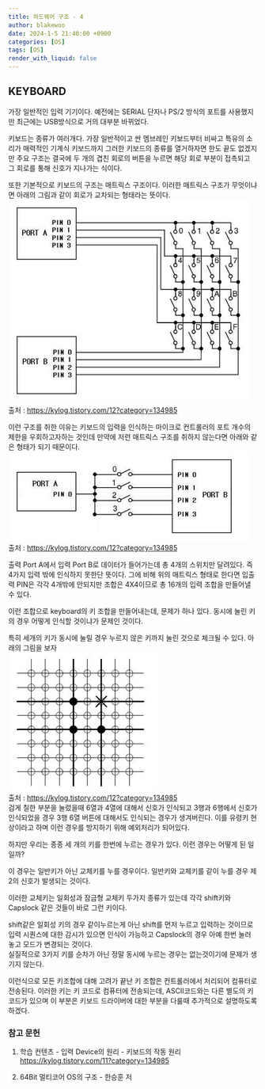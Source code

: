 ```yaml
---
title: 하드웨어 구조 - 4
author: blakewoo
date: 2024-1-5 21:40:00 +0900
categories: [OS]
tags: [OS]
render_with_liquid: false
---
```


## KEYBOARD

가장 일반적인 입력 기기이다. 예전에는 SERIAL 단자나 PS/2 방식의 포트를 사용했지만
최근에는 USB방식으로 거의 대부분 바뀌었다.

키보드는 종류가 여러개다. 가장 일반적이고 싼 멤브레인 키보드부터 비싸고 특유의 소리가 매력적인
기계식 키보드까지 그러한 키보드의 종류를 열거하자면 한도 끝도 없겠지만
주요 구조는 결국에 두 개의 겹친 회로의 버튼을 누르면 해당 회로 부분이 접촉되고
그 회로를 통해 신호가 지나가는 식이다.

또한 기본적으로 키보드의 구조는 매트릭스 구조이다. 이러한 매트릭스 구조가 무엇이냐면
아래의 그림과 같이 회로가 교차되는 형태라는 뜻이다.   
![img.png](../../assets/blog/os/keyboard_2.png)   
출처 : https://kylog.tistory.com/12?category=134985

이런 구조를 취한 이유는 키보드의 입력을 인식하는 마이크로 컨트롤러의 포트 개수의 제한을
우회하고자하는 것인데 만약에 저런 매트릭스 구조를 취하지 않는다면 
아래와 같은 형태가 되기 때문이다.   
![img.png](../../assets/blog/os/keyboard_1.png)   
출처 : https://kylog.tistory.com/12?category=134985

출력 Port A에서 입력 Port B로 데이터가 들어가는데 총 4개의 스위치만 달려있다.
즉 4가지 입력 밖에 인식하지 못한단 뜻이다.
그에 비해 위의 매트릭스 형태로 한다면 입출력 PIN은 각각 4개밖에 안되지만 조합은 4X4이므로
총 16개의 입력 조합을 만들어낼 수 있다.

이런 조합으로 keyboard의 키 조합을 만들어내는데, 문제가 하나 있다.
동시에 눌린 키의 경우 어떻게 인식할 것이냐가 문제인 것이다.

특히 세개의 키가 동시에 눌릴 경우 누르지 않은 키까지 눌린 것으로 체크될 수 있다.
아래의 그림을 보자   
![img_1.png](../../assets/blog/os/keyboard_ghost.png)   
출처 : https://kylog.tistory.com/12?category=134985   
검게 칠한 부분을 눌렀을때 6열과 4열에 대해서 신호가 인식되고
3행과 6행에서 신호가 인식되었을 경우 3행 6열 버튼에 대해서도 인식되는 경우가 생겨버린다.
이를 유령키 현상이라고 하며 이런 경우를 방지하기 위해 예외처리가 되어있다.

하지만 우리는 종종 세 개의 키를 한번에 누르는 경우가 있다.
이런 경우는 어떻게 된 일일까?

이 경우는 일반키가 아닌 교체키를 누를 경우이다.
일반키와 교체키를 같이 누를 경우 제 2의 신호가 발생되는 것이다.

이러한 교체키는 일회성과 잠금형 교체키 두가지 종류가 있는데
각각 shift키와 Capslock 같은 것들이 바로 그런 키이다.

shift같은 일회성 키의 경우 같이누르는게 아닌 shift를 먼저 누르고 입력하는 것이므로
입력 시퀀스에 대한 감시가 있으면 인식이 가능하고
Capslock의 경우 아예 한번 눌러놓고 모드가 변경되는 것이다.   
실질적으로 3가지 키를 순차가 아닌 정말 동시에 누르는 경우는 없는것이기에 문제가 생기지 않는다.

이런식으로 모든 키조합에 대해 고려가 끝난 키 조합은 컨트롤러에서 처리되어 컴퓨터로 전송된다.
이러한 키는 키 코드로 컴퓨터에 전송되는데, ASCII코드와는 다른 별도의 키코드가 있으며
이 부분은 키보드 드라이버에 대한 부분을 다룰때 추가적으로 설명하도록 하겠다.


### 참고 문헌

1. 학습 컨텐츠 - 입력 Device의 원리 - 키보드의 작동 원리  
https://kylog.tistory.com/11?category=134985
   
2. 64Bit 멀티코어 OS의 구조 - 한승훈 저

